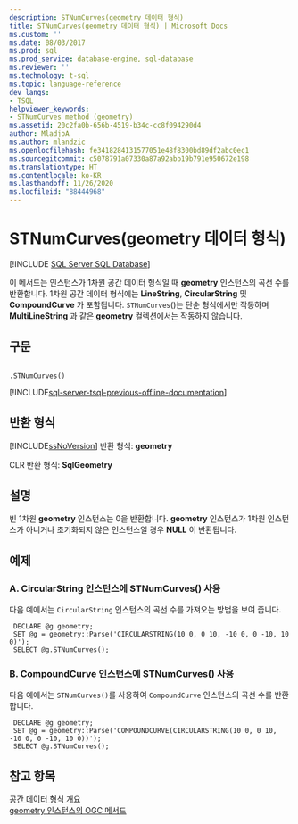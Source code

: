 ```yaml
---
description: STNumCurves(geometry 데이터 형식)
title: STNumCurves(geometry 데이터 형식) | Microsoft Docs
ms.custom: ''
ms.date: 08/03/2017
ms.prod: sql
ms.prod_service: database-engine, sql-database
ms.reviewer: ''
ms.technology: t-sql
ms.topic: language-reference
dev_langs:
- TSQL
helpviewer_keywords:
- STNumCurves method (geometry)
ms.assetid: 20c2fa0b-656b-4519-b34c-cc8f094290d4
author: MladjoA
ms.author: mlandzic
ms.openlocfilehash: fe3418284131577051e48f8300bd89df2abc0ec1
ms.sourcegitcommit: c5078791a07330a87a92abb19b791e950672e198
ms.translationtype: HT
ms.contentlocale: ko-KR
ms.lasthandoff: 11/26/2020
ms.locfileid: "88444968"
---
```

# <a name="stnumcurves-geometry-data-type"></a>STNumCurves(geometry 데이터 형식)
[!INCLUDE [SQL Server SQL Database](../../includes/applies-to-version/sql-asdb.md)]

이 메서드는 인스턴스가 1차원 공간 데이터 형식일 때 **geometry** 인스턴스의 곡선 수를 반환합니다. 1차원 공간 데이터 형식에는 **LineString**, **CircularString** 및 **CompoundCurve** 가 포함됩니다. `STNumCurves`()는 단순 형식에서만 작동하며 **MultiLineString** 과 같은 **geometry** 컬렉션에서는 작동하지 않습니다.
  
## <a name="syntax"></a>구문  
  
```  
  
.STNumCurves()  
```  
  
[!INCLUDE[sql-server-tsql-previous-offline-documentation](../../includes/sql-server-tsql-previous-offline-documentation.md)]

## <a name="return-types"></a>반환 형식
 [!INCLUDE[ssNoVersion](../../includes/ssnoversion-md.md)] 반환 형식: **geometry**  
  
 CLR 반환 형식: **SqlGeometry**  
  
## <a name="remarks"></a>설명  
 빈 1차원 **geometry** 인스턴스는 0을 반환합니다. **geometry** 인스턴스가 1차원 인스턴스가 아니거나 초기화되지 않은 인스턴스일 경우 **NULL** 이 반환됩니다.  
  
## <a name="examples"></a>예제  
  
### <a name="a-using-stnumcurves-on-a-circularstring-instance"></a>A. CircularString 인스턴스에 STNumCurves() 사용  
 다음 예에서는 `CircularString` 인스턴스의 곡선 수를 가져오는 방법을 보여 줍니다.  
  
```
 DECLARE @g geometry;  
 SET @g = geometry::Parse('CIRCULARSTRING(10 0, 0 10, -10 0, 0 -10, 10 0)');  
 SELECT @g.STNumCurves();
 ```  
  
### <a name="b-using-stnumcurves-on-a-compoundcurve-instance"></a>B. CompoundCurve 인스턴스에 STNumCurves() 사용  
 다음 예에서는 `STNumCurves()`를 사용하여 `CompoundCurve` 인스턴스의 곡선 수를 반환합니다.  
  
```
 DECLARE @g geometry;  
 SET @g = geometry::Parse('COMPOUNDCURVE(CIRCULARSTRING(10 0, 0 10, -10 0, 0 -10, 10 0))');  
 SELECT @g.STNumCurves();
 ```  
  
## <a name="see-also"></a>참고 항목  
 [공간 데이터 형식 개요](../../relational-databases/spatial/spatial-data-types-overview.md)   
 [geometry 인스턴스의 OGC 메서드](../../t-sql/spatial-geometry/ogc-methods-on-geometry-instances.md)  
  
  

